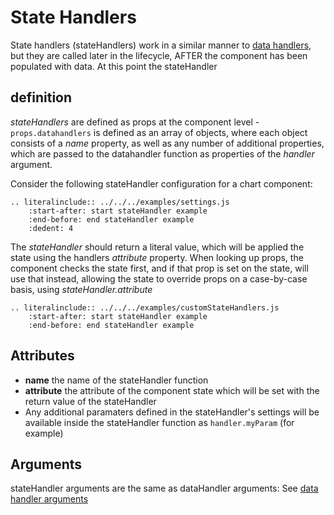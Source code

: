 # State Handlers
State handlers (stateHandlers) work in a similar manner to [data handlers](vdatahandlers), but they are called later in the lifecycle, AFTER the component has been populated with data. At this point the stateHandler 

## definition
*stateHandlers* are defined as props at the component level - `props.datahandlers` is defined as an array of objects, where each object consists of a *name* property, as well as any number of additional properties, which are passed to the datahandler function as properties of the *handler* argument.

Consider the following stateHandler configuration for a chart component:

```eval_rst
.. literalinclude:: ../../../examples/settings.js
    :start-after: start stateHandler example
    :end-before: end stateHandler example
    :dedent: 4
```

The *stateHandler* should return a literal value, which will be applied the state using the handlers *attribute* property. When looking up props, the component checks the state first, and if that prop is set on the state, will use that instead, allowing the state to override props on a case-by-case basis, using *stateHandler.attribute* 

```eval_rst
.. literalinclude:: ../../../examples/customStateHandlers.js
    :start-after: start stateHandler example
    :end-before: end stateHandler example
```

## Attributes
* **name** the name of the stateHandler function
* **attribute** the attribute of the component state which will be set with the return value of the stateHandler
* Any additional paramaters defined in the stateHandler's settings will be available inside the stateHandler function as `handler.myParam` (for example)

## Arguments
stateHandler arguments are the same as dataHandler arguments:
See [data handler arguments](datahandlers#arguments)
